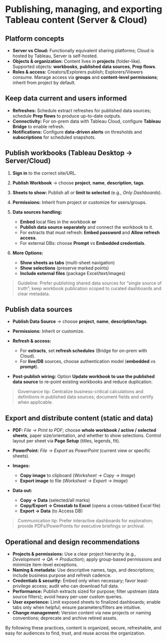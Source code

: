 # Publishing, managing, and exporting Tableau content (Server & Cloud)

## Platform concepts

* **Server vs Cloud:** Functionally equivalent sharing platforms; Cloud is hosted by Tableau, Server is self-hosted.
* **Objects & organization:** Content lives in **projects** (folder-like). Supported objects: **workbooks**, **published data sources**, **Prep flows**.
* **Roles & access:** Creators/Explorers publish; Explorers/Viewers consume. Manage access via **groups** and **content-level permissions**; inherit from project by default.

## Keep data current and users informed

* **Refreshes:** Schedule extract refreshes for published data sources; schedule **Prep flows** to produce up-to-date outputs.
* **Connectivity:** For on-prem data with Tableau Cloud, configure **Tableau Bridge** to enable refresh.
* **Notifications:** Configure **data-driven alerts** on thresholds and **subscriptions** for scheduled snapshots.

## Publish workbooks (Tableau Desktop → Server/Cloud)

1. **Sign in** to the correct site/URL.
2. **Publish Workbook** → choose **project**, **name**, **description**, **tags**.
3. **Sheets to show:** Publish all or **limit to selected** (e.g., *Only Dashboards*).
4. **Permissions:** Inherit from project or customize for users/groups.
5. **Data sources handling:**

   * **Embed** local files in the workbook **or**
   * **Publish data source separately** and connect the workbook to it.
   * For extracts that must refresh: **Embed password** and **Allow refresh access**.
   * For external DBs: choose **Prompt** vs **Embedded credentials**.
6. **More Options:**

   * **Show sheets as tabs** (multi-sheet navigation)
   * **Show selections** (preserve marked points)
   * **Include external files** (package Excel/text/images)

> Guideline: Prefer publishing shared data sources for “single source of truth”; keep workbook publication scoped to curated dashboards and clear metadata.

## Publish data sources

* **Publish Data Source** → choose **project**, **name**, **description/tags**.
* **Permissions:** Inherit or customize.
* **Refresh & access:**

  * For **extracts**, set **refresh schedules** (Bridge for on-prem with Cloud).
  * For **live/DB** sources, choose authentication model (**embedded** vs **prompt**).
* **Post-publish wiring:** Option **Update workbook to use the published data source** to re-point existing workbooks and reduce duplication.

> Governance tip: Centralize business-critical calculations and definitions in published data sources; document fields and certify when applicable.

## Export and distribute content (static and data)

* **PDF:** *File → Print to PDF*; choose **whole workbook / active / selected sheets**, paper size/orientation, and whether to show selections. Control layout per sheet via **Page Setup** (titles, legends, fit).
* **PowerPoint:** *File → Export as PowerPoint* (current view or specific sheets).
* **Images:**

  * **Copy image** to clipboard (*Worksheet → Copy → Image*)
  * **Export image** to file (*Worksheet → Export → Image*)
* **Data out:**

  * **Copy → Data** (selected/all marks)
  * **Copy/Export → Crosstab to Excel** (opens a cross-tabbed Excel file)
  * **Export → Data** (to Access DB)

> Communication tip: Prefer interactive dashboards for exploration; provide PDFs/PowerPoints for executive briefings or archival.

## Operational and design recommendations

* **Projects & permissions:** Use a clear project hierarchy (e.g., *Development → QA → Production*); apply group-based permissions and minimize item-level exceptions.
* **Naming & metadata:** Use descriptive names, tags, and descriptions; include business purpose and refresh cadence.
* **Credentials & security:** Embed only when necessary; favor least-privilege access; audit who can download full data.
* **Performance:** Publish extracts sized for purpose; filter upstream (data source filters); avoid heavy per-user custom queries.
* **User experience:** Limit exposed sheets to finalized dashboards; enable tabs only when helpful; ensure parameters/filters are intuitive.
* **Change management:** Version content via new projects or naming conventions; deprecate and archive retired assets.

By following these practices, content is organized, secure, refreshable, and easy for audiences to find, trust, and reuse across the organization.
